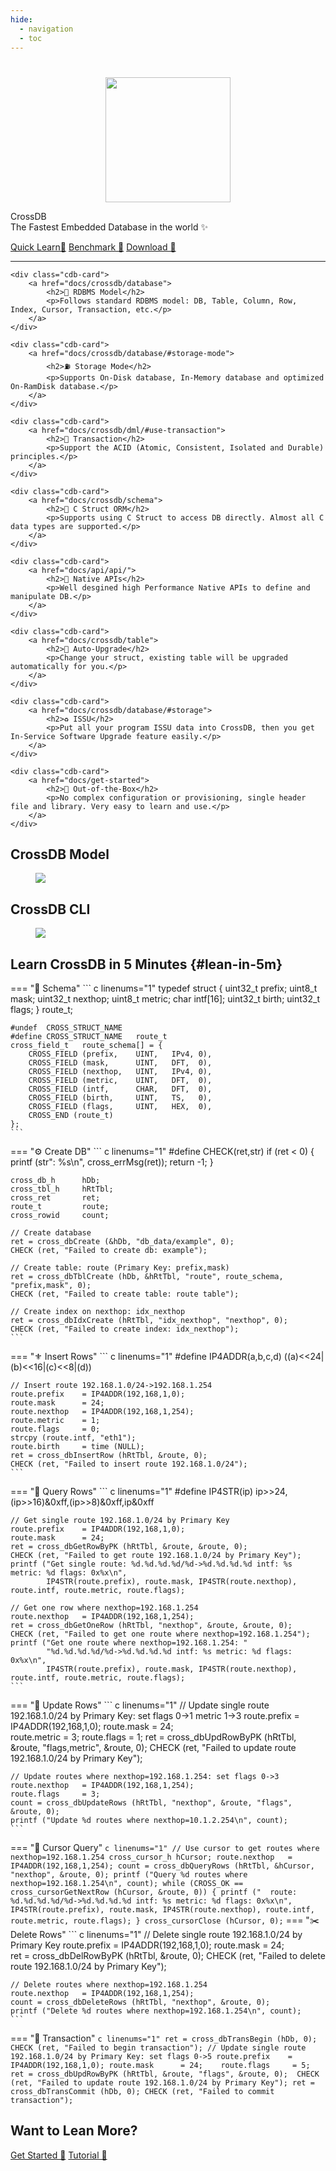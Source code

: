 ```yaml
---
hide:
  - navigation
  - toc
---
```


#

  <div class="cdb-container">
    <div class="cdb-col-md-4">
		<p align="center">
		<img src="/assets/favicon.png" width="200" height="200">
		</p>
    </div>
    <div class="cdb-col-md-8">
		<p class="cdb-description"><span class="cdb-accent">CrossDB</span><br>The Fastest Embedded Database in the world ✨</p>
		<p>
			<a class="cdb-button cdb-button-primary" href="#lean-in-5m">Quick Learn🧭</a> 
			<a class=cdb-button href="blog/benchmark/crossdb-vs-sqlite3">Benchmark 📜</a>
			<a class=cdb-button href="products/download/">Download 💾</a>
		</p>
    </div>
  </div>

---

  <div class="cdb-container">

    <div class="cdb-card"> 
		<a href="docs/crossdb/database">
			<h2>🌌 RDBMS Model</h2>
			<p>Follows standard RDBMS model: DB, Table, Column, Row, Index, Cursor, Transaction, etc.</p>
		</a>
    </div>

    <div class="cdb-card"> 
		<a href="docs/crossdb/database/#storage-mode">
			<h2>⛽ Storage Mode</h2>
			<p>Supports On-Disk database, In-Memory database and optimized On-RamDisk database.</p>
		</a>
    </div>

    <div class="cdb-card"> 
		<a href="docs/crossdb/dml/#use-transaction">
			<h2>🔱 Transaction</h2>
			<p>Support the ACID (Atomic, Consistent, Isolated and Durable) principles.</p>
		</a>
    </div>

    <div class="cdb-card"> 
		<a href="docs/crossdb/schema">
			<h2>🚊 C Struct ORM</h2>
			<p>Supports using C Struct to access DB directly. Almost all C data types are supported.</p>
		</a>
    </div>

    <div class="cdb-card"> 
		<a href="docs/api/api/">
			<h2>🚀 Native APIs</h2>
			<p>Well desgined high Performance Native APIs to define and manipulate DB.</p>
		</a>
    </div>

    <div class="cdb-card"> 
		<a href="docs/crossdb/table">
			<h2>💮 Auto-Upgrade</h2>
			<p>Change your struct, existing table will be upgraded automatically for you.</p>
		</a>
    </div>

    <div class="cdb-card"> 
		<a href="docs/crossdb/database/#storage">
			<h2>♻️ ISSU</h2>
			<p>Put all your program ISSU data into CrossDB, then you get In-Service Software Upgrade feature easily.</p>
		</a>
    </div>

    <div class="cdb-card"> 
		<a href="docs/get-started">
			<h2>🌄 Out-of-the-Box</h2>
			<p>No complex configuration or provisioning, single header file and library. Very easy to learn and use.</p>
		</a>
    </div>

  </div>

## CrossDB Model

<figure class="cdb-figure">
	<a href="docs/crossdb/database">
		<img src="../images/crossdb-model.png">
	</a>
</figure>


## CrossDB CLI

<figure class="cdb-figure">
	<a href="docs/reference/crossdb-cli">
		<img src="../images/crossdb-cli.gif">
	</a>
</figure>


## Learn CrossDB in 5 Minutes {#lean-in-5m}

=== "🛶 Schema"
	``` c linenums="1"
	typedef struct {
		uint32_t 			prefix;
		uint8_t 			mask;
		uint32_t			nexthop;
		uint8_t 			metric;
		char				intf[16];
		uint32_t			birth;
		uint32_t			flags;
	} route_t;

	#undef	CROSS_STRUCT_NAME
	#define	CROSS_STRUCT_NAME	route_t
	cross_field_t 	route_schema[] = {
		CROSS_FIELD (prefix,	UINT,	IPv4, 0),
		CROSS_FIELD (mask, 		UINT,	DFT,  0),
		CROSS_FIELD (nexthop,	UINT,	IPv4, 0),
		CROSS_FIELD (metric, 	UINT,	DFT,  0),
		CROSS_FIELD (intf,		CHAR,	DFT,  0),
		CROSS_FIELD (birth, 	UINT,	TS,   0),
		CROSS_FIELD (flags, 	UINT,	HEX,  0),
		CROSS_END (route_t)
	};
	```
=== "⚙️ Create DB"
	``` c linenums="1"
	#define CHECK(ret,str)		if (ret < 0) {	printf (str": %s\n", cross_errMsg(ret)); return -1; }

	cross_db_h 		hDb;
	cross_tbl_h 	hRtTbl;
	cross_ret 		ret;
	route_t 		route;	
	cross_rowid 	count;

	// Create database
	ret = cross_dbCreate (&hDb, "db_data/example", 0);
	CHECK (ret, "Failed to create db: example");

	// Create table: route (Primary Key: prefix,mask)
	ret = cross_dbTblCreate (hDb, &hRtTbl, "route", route_schema, "prefix,mask", 0);
	CHECK (ret, "Failed to create table: route table");

	// Create index on nexthop: idx_nexthop
	ret = cross_dbIdxCreate (hRtTbl, "idx_nexthop", "nexthop", 0);
	CHECK (ret, "Failed to create index: idx_nexthop");
	```
=== "⚜️ Insert Rows"
	``` c linenums="1"
	#define IP4ADDR(a,b,c,d)	((a)<<24|(b)<<16|(c)<<8|(d))

	// Insert route 192.168.1.0/24->192.168.1.254
	route.prefix	= IP4ADDR(192,168,1,0);
	route.mask		= 24;	
	route.nexthop	= IP4ADDR(192,168,1,254);
	route.metric	= 1;
	route.flags		= 0;
	strcpy (route.intf, "eth1");
	route.birth		= time (NULL);
	ret = cross_dbInsertRow (hRtTbl, &route, 0); 
	CHECK (ret, "Failed to insert route 192.168.1.0/24");
	```
=== "🚀 Query Rows"
	``` c linenums="1"
	#define IP4STR(ip)				ip>>24,(ip>>16)&0xff,(ip>>8)&0xff,ip&0xff

	// Get single route 192.168.1.0/24 by Primary Key
	route.prefix	= IP4ADDR(192,168,1,0);
	route.mask		= 24;	
	ret = cross_dbGetRowByPK (hRtTbl, &route, &route, 0); 
	CHECK (ret, "Failed to get route 192.168.1.0/24 by Primary Key");
	printf ("Get single route: %d.%d.%d.%d/%d->%d.%d.%d.%d intf: %s metric: %d flags: 0x%x\n",
			IP4STR(route.prefix), route.mask, IP4STR(route.nexthop), route.intf, route.metric, route.flags);

	// Get one row where nexthop=192.168.1.254
	route.nexthop	= IP4ADDR(192,168,1,254);
	ret = cross_dbGetOneRow (hRtTbl, "nexthop", &route, &route, 0);
	CHECK (ret, "Failed to get one route where nexthop=192.168.1.254");
	printf ("Get one route where nexthop=192.168.1.254: "
			"%d.%d.%d.%d/%d->%d.%d.%d.%d intf: %s metric: %d flags: 0x%x\n",
			IP4STR(route.prefix), route.mask, IP4STR(route.nexthop), route.intf, route.metric, route.flags);
	```
=== "🔫 Update Rows"
	``` c linenums="1"
	// Update single route 192.168.1.0/24 by Primary Key: set flags 0->1 metric 1->3
	route.prefix	= IP4ADDR(192,168,1,0);
	route.mask		= 24;	
	route.metric	= 3;
	route.flags		= 1;
	ret = cross_dbUpdRowByPK (hRtTbl, &route, "flags,metric", &route, 0); 
	CHECK (ret, "Failed to update route 192.168.1.0/24 by Primary Key");

	// Update routes where nexthop=192.168.1.254: set flags 0->3
	route.nexthop	= IP4ADDR(192,168,1,254);
	route.flags		= 3;
	count = cross_dbUpdateRows (hRtTbl, "nexthop", &route, "flags", &route, 0);
	printf ("Update %d routes where nexthop=10.1.2.254\n", count);
	```
=== "🎡 Cursor Query"
	``` c linenums="1"
	// Use cursor to get routes where nexthop=192.168.1.254
	cross_cursor_h hCursor;
	route.nexthop	= IP4ADDR(192,168,1,254);
	count = cross_dbQueryRows (hRtTbl, &hCursor, "nexthop", &route, 0);
	printf ("Query %d routes where nexthop=192.168.1.254\n", count);
	while (CROSS_OK == cross_cursorGetNextRow (hCursor, &route, 0)) {
		printf ("  route: %d.%d.%d.%d/%d->%d.%d.%d.%d intf: %s metric: %d flags: 0x%x\n",
				IP4STR(route.prefix), route.mask, IP4STR(route.nexthop), route.intf, route.metric, route.flags);
	}
	cross_cursorClose (hCursor, 0);
	```
=== "✂️ Delete Rows"
	``` c linenums="1"
	// Delete single route 192.168.1.0/24 by Primary Key
	route.prefix	= IP4ADDR(192,168,1,0);
	route.mask		= 24;	
	ret = cross_dbDelRowByPK (hRtTbl, &route, 0); 
	CHECK (ret, "Failed to delete route 192.168.1.0/24 by Primary Key");

	// Delete routes where nexthop=192.168.1.254
	route.nexthop	= IP4ADDR(192,168,1,254);
	count = cross_dbDeleteRows (hRtTbl, "nexthop", &route, 0);
	printf ("Delete %d routes where nexthop=192.168.1.254\n", count);
	```

=== "🌄 Transaction"
	``` c linenums="1"
	ret = cross_dbTransBegin (hDb, 0);
	CHECK (ret, "Failed to begin transaction");
	// Update single route 192.168.1.0/24 by Primary Key: set flags 0->5
	route.prefix	= IP4ADDR(192,168,1,0);
	route.mask		= 24;	
	route.flags		= 5;
	ret = cross_dbUpdRowByPK (hRtTbl, &route, "flags", &route, 0); 
	CHECK (ret, "Failed to update route 192.168.1.0/24 by Primary Key");
	ret = cross_dbTransCommit (hDb, 0);
	CHECK (ret, "Failed to commit transaction");
	```

## Want to Lean More?
<p>
	<a class="cdb-button cdb-button-primary" href="docs/get-started">Get Started 🧭</a> 
	<a class=cdb-button href="docs/crossdb/dml">Tutorial 📜</a>
</p>

